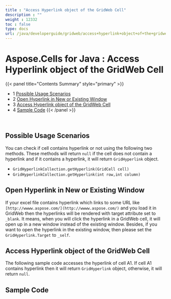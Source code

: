 ```yaml
---
title : "Access Hyperlink object of the GridWeb Cell" 
description : "" 
weight : 12332 
toc : false
type: docs
url: /java/developerguide/gridweb/access+hyperlink+object+of+the+gridweb+cell/
---
```


# Aspose.Cells for Java : Access Hyperlink object of the GridWeb Cell


{{< panel title="Contents Summary" style="primary" >}}
*   1 [Possible Usage Scenarios](#possible-usage-scenarios)
*   2 [Open Hyperlink in New or Existing Window](#open-hyperlink-in-new-or-existing-window)
*   3 [Access Hyperlink object of the GridWeb Cell](#access-hyperlink-object-of-the-gridweb-cell)
*   4 [Sample Code](#sample-code)
{{< /panel >}}
 

 


## Possible Usage Scenarios

You can check if cell contains hyperlink or not using the following two methods. These methods will return `null` if the cell does not contain a hyperlink and if it contains a hyperlink, it will return `GridHyperlink` object.

*   `GridHyperlinkCollection.getHyperlink(GridCell cell)`
*   `GridHyperlinkCollection.getHyperlink(int row,int column)`

## Open Hyperlink in New or Existing Window

If your excel file contains hyperlink which links to some URL like `[http://wwww.aspose.com/](http://wwww.aspose.com/)` and you load it in GridWeb then the hyperlinks will be rendered with target attribute set to `_blank`. It means, when you will click the hyperlink in a GridWeb cell, it will open up in a new window instead of the existing window. Besides, if you want to open the hyperlink in the existing window, then please set the `GridHyperlink.Target` to `_self`.

## Access Hyperlink object of the GridWeb Cell

The following sample code accesses the hyperlink of cell A1. If cell A1 contains hyperlink then it will return `GridHyperlink` object, otherwise, it will return `null`.

## Sample Code

